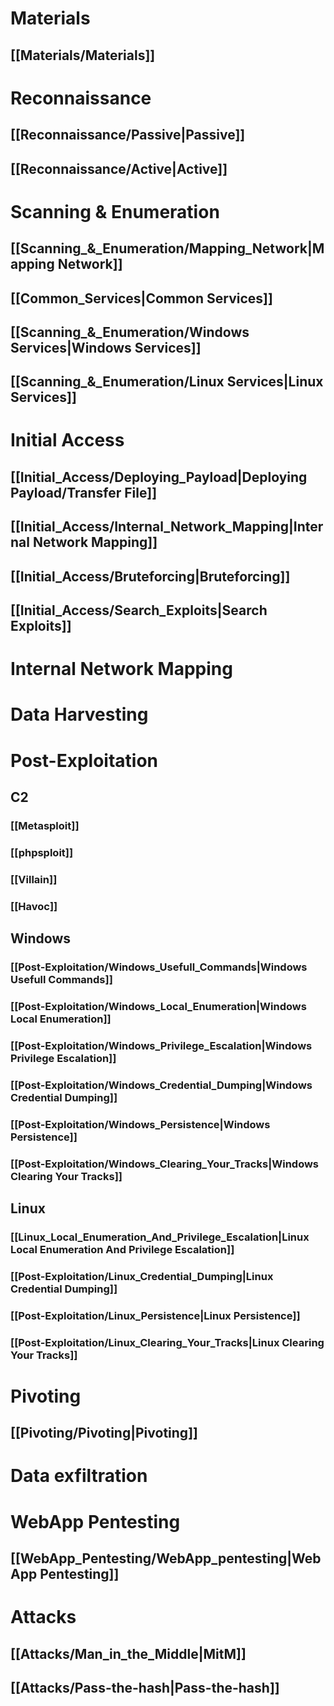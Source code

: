 # Materials
## [[Materials/Materials]]
# Reconnaissance
## [[Reconnaissance/Passive|Passive]]
## [[Reconnaissance/Active|Active]]
# Scanning & Enumeration
## [[Scanning_&_Enumeration/Mapping_Network|Mapping Network]]
## [[Common_Services|Common Services]]
## [[Scanning_&_Enumeration/Windows Services|Windows Services]]
## [[Scanning_&_Enumeration/Linux Services|Linux Services]]
# Initial Access
## [[Initial_Access/Deploying_Payload|Deploying Payload/Transfer File]] 
## [[Initial_Access/Internal_Network_Mapping|Internal Network Mapping]]
## [[Initial_Access/Bruteforcing|Bruteforcing]]
## [[Initial_Access/Search_Exploits|Search Exploits]]
# Internal Network Mapping
# Data Harvesting

# Post-Exploitation

## C2
### [[Metasploit]]
### [[phpsploit]]
### [[Villain]]
### [[Havoc]]

## Windows
### [[Post-Exploitation/Windows_Usefull_Commands|Windows Usefull Commands]]
### [[Post-Exploitation/Windows_Local_Enumeration|Windows Local Enumeration]]

### [[Post-Exploitation/Windows_Privilege_Escalation|Windows Privilege Escalation]]
### [[Post-Exploitation/Windows_Credential_Dumping|Windows Credential Dumping]]
### [[Post-Exploitation/Windows_Persistence|Windows Persistence]]
### [[Post-Exploitation/Windows_Clearing_Your_Tracks|Windows Clearing Your Tracks]]
## Linux
### [[Linux_Local_Enumeration_And_Privilege_Escalation|Linux Local Enumeration And Privilege Escalation]]
### [[Post-Exploitation/Linux_Credential_Dumping|Linux Credential Dumping]]
### [[Post-Exploitation/Linux_Persistence|Linux Persistence]]
### [[Post-Exploitation/Linux_Clearing_Your_Tracks|Linux Clearing Your Tracks]]

# Pivoting
## [[Pivoting/Pivoting|Pivoting]]

# Data exfiltration
# WebApp Pentesting
## [[WebApp_Pentesting/WebApp_pentesting|WebApp Pentesting]]
# Attacks
## [[Attacks/Man_in_the_Middle|MitM]]
## [[Attacks/Pass-the-hash|Pass-the-hash]]